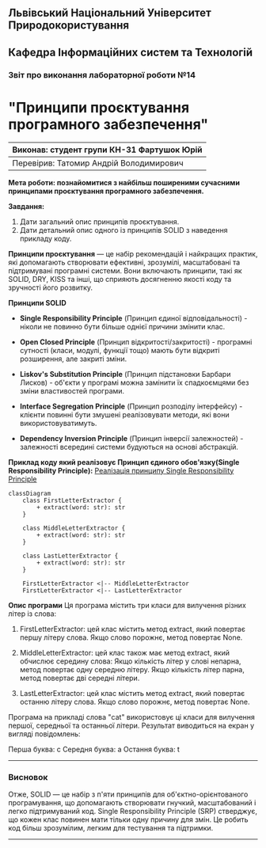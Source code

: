 ## Львівський Національний Університет Природокористування

## Кафедра Інформаційних систем та Технологій

### Звіт про виконання лабораторної роботи №14

# "Принципи проєктування програмного забезпечення"

| Виконав: студент групи КН-31 Фартушок Юрій |
|--------------------------------------------|
| Перевірив: Татомир Андрій Володимирович    |

**Мета роботи: познайомитися з найбільш поширеними сучасними
принципами проєктування програмного забезпечення.**

**Завдання:**

1. Дати загальний опис принципів проєктування.
2. Дати детальний опис одного із принципів SOLID з наведення прикладу
   коду.

**Принципи проєктування** — це набір рекомендацій і найкращих практик, які допомагають створювати ефективні, зрозумілі,
масштабовані та підтримувані програмні системи. Вони включають принципи, такі як SOLID, DRY, KISS та інші, що сприяють
досягненню якості коду та зручності його розвитку.

**Принципи SOLID**

- **Single Responsibility Principle** (Принцип єдиної відповідальності) - ніколи не повинно бути більше однієї причини
  змінити клас.

- **Open Closed Principle** (Принцип відкритості/закритості) - програмні сутності (класи, модулі, функції тощо) мають
  бути відкриті розширення, але закриті зміни.

- **Liskov's Substitution Principle** (Принцип підстановки Барбари Лисков) - об'єкти у програмі можна замінити їх
  спадкоємцями без зміни властивостей програми.

- **Interface Segregation Principle** (Принцип розподілу інтерфейсу) - клієнти повинні бути змушені реалізовувати
  методи, які вони використовуватимуть.

- **Dependency Inversion Principle** (Принцип інверсії залежностей) - залежності всередині системи будуються на основі
  абстракцій.

**Приклад коду який реалізовує Принцип єдиного обов'язку(Single Responsibility Principle):**
[Реалізація принципу Single Responsibility Principle](main.py)

```mermaid
classDiagram
    class FirstLetterExtractor {
        + extract(word: str): str
    }

    class MiddleLetterExtractor {
        + extract(word: str): str
    }

    class LastLetterExtractor {
        + extract(word: str): str
    }

    FirstLetterExtractor <|-- MiddleLetterExtractor
    FirstLetterExtractor <|-- LastLetterExtractor

```

**Опис програми**
Ця програма містить три класи для вилучення різних літер із слова:

1. FirstLetterExtractor: цей клас містить метод extract, який повертає першу літеру слова. Якщо слово порожнє, метод
   повертає None.

2. MiddleLetterExtractor: цей клас також має метод extract, який обчислює середину слова:
   Якщо кількість літер у слові непарна, метод повертає одну середню літеру.
   Якщо кількість літер парна, метод повертає дві середні літери.

3. LastLetterExtractor: цей клас містить метод extract, який повертає останню літеру слова. Якщо слово порожнє, метод
   повертає None.

Програма на прикладі слова "cat" використовує ці класи для вилучення першої, середньої та останньої літери. Результат
виводиться на екран у вигляді повідомлень:

Перша буква: c
Середня буква: a
Остання буква: t

---

### Висновок

Отже, SOLID — це набір з п'яти принципів для об'єктно-орієнтованого програмування, що допомагають створювати гнучкий,
масштабований і легко підтримуваний код. Single Responsibility Principle (SRP) стверджує, що кожен клас повинен мати
тільки одну причину для змін. Це робить код більш зрозумілим, легким для тестування та підтримки.

---
